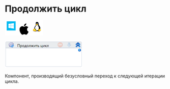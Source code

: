 # Продолжить цикл

![](<../../../.gitbook/assets/image (100) (1) (1) (1) (1) (1) (145).png>)

![](<../../../.gitbook/assets/image (223).png>)

Компонент, производящий безусловный переход к следующей итерации цикла.
